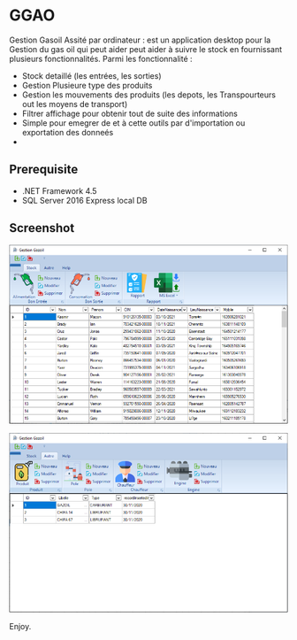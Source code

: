 # GGAO 
Gestion Gasoil Assité par ordinateur : est un application desktop pour la Gestion du gas oil 
qui peut aider peut aider à suivre le stock en fournissant plusieurs fonctionnalités.
Parmi les fonctionnalité :

* Stock detaillé (les entrées, les sorties)
* Gestion Plusieure type des produits
* Gestion les mouvements des produits 
(les depots, les Transpourteurs out les moyens de transport)
* Filtrer affichage pour obtenir tout de suite des informations
* Simple pour emegrer de et à cette outils par d'importation ou exportation des donneés
* 

Prerequisite
------------
* .NET Framework 4.5
* SQL Server 2016 Express local DB

Screenshot
----------
![alt text](StartPoint/Resources/scshot.png)

![alt text](StartPoint/Resources/scshot2.png)

Enjoy.
